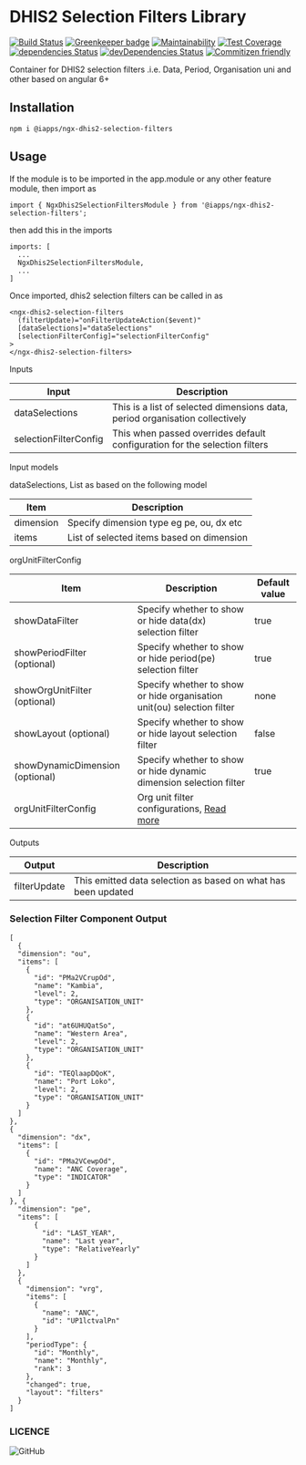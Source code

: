 # DHIS2 Selection Filters Library

[![Build Status](https://travis-ci.org/hisptz/ngx-dhis2-selection-filters.svg?branch=master)](https://travis-ci.org/hisptz/ngx-dhis2-selection-filters)
[![Greenkeeper badge](https://badges.greenkeeper.io/hisptz/ngx-dhis2-selection-filters.svg)](https://greenkeeper.io/)
[![Maintainability](https://api.codeclimate.com/v1/badges/796035eabe80e66f1979/maintainability)](https://codeclimate.com/github/hisptz/ngx-dhis2-selection-filters/maintainability)
[![Test Coverage](https://api.codeclimate.com/v1/badges/796035eabe80e66f1979/test_coverage)](https://codeclimate.com/github/hisptz/ngx-dhis2-selection-filters/test_coverage)
[![dependencies Status](https://david-dm.org/hisptz/ngx-dhis2-selection-filters/status.svg)](https://david-dm.org/hisptz/ngx-dhis2-selection-filters)
[![devDependencies Status](https://david-dm.org/hisptz/ngx-dhis2-selection-filters/dev-status.svg)](https://david-dm.org/hisptz/ngx-dhis2-selection-filters?type=dev)
[![Commitizen friendly](https://img.shields.io/badge/commitizen-friendly-brightgreen.svg)](http://commitizen.github.io/cz-cli/)


Container for DHIS2 selection filters .i.e. Data, Period, Organisation uni and other based on angular 6+

## Installation

`npm i @iapps/ngx-dhis2-selection-filters`

## Usage

If the module is to be imported in the app.module or any other feature module, then import as

`import { NgxDhis2SelectionFiltersModule } from '@iapps/ngx-dhis2-selection-filters';`

then add this in the imports

    imports: [
      ...
      NgxDhis2SelectionFiltersModule,
      ...
    ]

Once imported, dhis2 selection filters can be called in as

```
<ngx-dhis2-selection-filters
  (filterUpdate)="onFilterUpdateAction($event)"
  [dataSelections]="dataSelections"
  [selectionFilterConfig]="selectionFilterConfig"
>
</ngx-dhis2-selection-filters>
```

Inputs

| Input                 | Description                                                                  |
| --------------------- | ---------------------------------------------------------------------------- |
| dataSelections        | This is a list of selected dimensions data, period organisation collectively |
| selectionFilterConfig | This when passed overrides default configuration for the selection filters   |

Input models

dataSelections, List as based on the following model

| Item      | Description                               |
| --------- | ----------------------------------------- |
| dimension | Specify dimension type eg pe, ou, dx etc  |
| items     | List of selected items based on dimension |

orgUnitFilterConfig

| Item                            | Description                                                                                                 | Default value |
| ------------------------------- | ----------------------------------------------------------------------------------------------------------- | ------------- |
| showDataFilter                  | Specify whether to show or hide data(dx) selection filter                                                   | true          |
| showPeriodFilter (optional)     | Specify whether to show or hide period(pe) selection filter                                                 | true          |
| showOrgUnitFilter (optional)    | Specify whether to show or hide organisation unit(ou) selection filter                                      | none          |
| showLayout (optional)           | Specify whether to show or hide layout selection filter                                                     | false         |
| showDynamicDimension (optional) | Specify whether to show or hide dynamic dimension selection filter                                          | true          |
| orgUnitFilterConfig             | Org unit filter configurations, [Read more](https://www.npmjs.com/package/@iapps/ngx-dhis2-org-unit-filter) |               |

Outputs

| Output       | Description                                                   |
| ------------ | ------------------------------------------------------------- |
| filterUpdate | This emitted data selection as based on what has been updated |


### Selection Filter Component Output
    [
      {
      "dimension": "ou",
      "items": [
        {
          "id": "PMa2VCrupOd",
          "name": "Kambia",
          "level": 2,
          "type": "ORGANISATION_UNIT"
        },
        {
          "id": "at6UHUQatSo",
          "name": "Western Area",
          "level": 2,
          "type": "ORGANISATION_UNIT"
        },
        {
          "id": "TEQlaapDQoK",
          "name": "Port Loko",
          "level": 2,
          "type": "ORGANISATION_UNIT"
        }
      ]
    }, 
    {
      "dimension": "dx",
      "items": [
        {
          "id": "PMa2VCewpOd",
          "name": "ANC Coverage",
          "type": "INDICATOR"
        }
      ]
    }, {
      "dimension": "pe",
      "items": [
          {
            "id": "LAST_YEAR",
            "name": "Last year",
            "type": "RelativeYearly"
          }
        ]
      },
      {
        "dimension": "vrg",
        "items": [
          {
            "name": "ANC",
            "id": "UP1lctvalPn"
          }
        ],
        "periodType": {
          "id": "Monthly",
          "name": "Monthly",
          "rank": 3
        },
        "changed": true,
        "layout": "filters"
      }
    ]

### LICENCE
![GitHub](https://img.shields.io/github/license/hisptz/ngx-dhis2-selection-filters?style=for-the-badge)